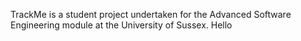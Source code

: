 TrackMe is a student project undertaken for the Advanced Software Engineering module at the University of Sussex. Hello

